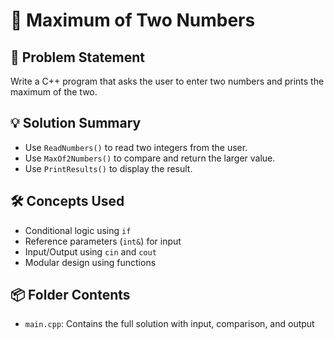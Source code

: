 # 🔢 Maximum of Two Numbers

## 🧩 Problem Statement
Write a C++ program that asks the user to enter two numbers and prints the maximum of the two.

## 💡 Solution Summary
- Use `ReadNumbers()` to read two integers from the user.
- Use `MaxOf2Numbers()` to compare and return the larger value.
- Use `PrintResults()` to display the result.

## 🛠️ Concepts Used
- Conditional logic using `if`
- Reference parameters (`int&`) for input
- Input/Output using `cin` and `cout`
- Modular design using functions

## 📦 Folder Contents
- `main.cpp`: Contains the full solution with input, comparison, and output
